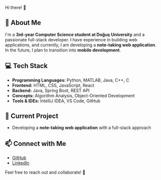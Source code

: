  Hi there! 👋

## 🚀 About Me
I'm a **3rd-year Computer Science student at Doğuş University** and a passionate full-stack developer. I have experience in building web applications, and currently, I am developing a **note-taking web application**. In the future, I plan to transition into **mobile development**.

## 💻 Tech Stack
- **Programming Languages:** Python, MATLAB, Java, C++, C
- **Frontend:** HTML, CSS, JavaScript, React
- **Backend:** Java, Spring Boot, REST API
- **Concepts:** Algorithm Analysis, Object-Oriented Development
- **Tools & IDEs:** IntelliJ IDEA, VS Code, GitHub

## 🌱 Current Project
- Developing a **note-taking web application** with a full-stack approach

## 📫 Connect with Me
- [GitHub](https://github.com/Melikehacıbekiroglu)
- [LinkedIn](www.linkedin.com/in/melike-hacibekiroglu)

Feel free to reach out and collaborate! 🚀

